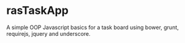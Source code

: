 rasTaskApp
==========

A simple OOP Javascript basics for a task board using bower, grunt, requirejs, jquery and underscore.
